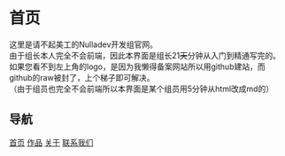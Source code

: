 # 首页
这里是请不起美工的Nulladev开发组官网。<br>
由于组长本人完全不会前端，因此本界面是组长21~~天~~分钟从入门到精通写完的。<br>
如果您看不到左上角的logo，是因为我懒得备案网站所以用github建站，而github的raw被封了，上个梯子即可解决。<br>
（由于组员也完全不会前端所以本界面是某个组员用5分钟从html改成md的）<br>

## 导航
[首页](/index.md)	[作品](products/index.md)	[关于](about/index.md)	[联系我们](about/contact.md)